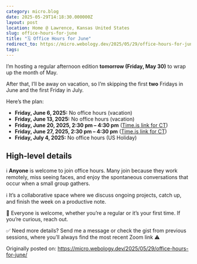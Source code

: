 ```yaml
---
category: micro.blog
date: 2025-05-29T14:18:30.000000Z
layout: post
location: Home @ Lawrence, Kansas United States
slug: office-hours-for-june
title: "🗓️ Office Hours for June"
redirect_to: https://micro.webology.dev/2025/05/29/office-hours-for-june/
tags: 
---
```


I’m hosting a regular afternoon edition **tomorrow (Friday, May 30)** to wrap up the month of May.

After that, I’ll be away on vacation, so I’m skipping the first **two** Fridays in June and the first Friday in July.

Here’s the plan:

- **Friday, June 6, 2025:** No office hours (vacation)
- **Friday, June 13, 2025:** No office hours (vacation)
- **Friday, June 20, 2025, 2:30 pm – 4:30 pm** ([Time.is link for CT](https://time.is/0230PM_20_June_2025_in_CT))
- **Friday, June 27, 2025, 2:30 pm – 4:30 pm** ([Time.is link for CT](https://time.is/0230PM_27_June_2025_in_CT))
- **Friday, July 4, 2025:** No office hours (US Holiday)

High‑level details
------------------

ℹ️ **Anyone** is welcome to join office hours. Many join because they work remotely, miss seeing faces, and enjoy the spontaneous conversations that occur when a small group gathers.

ℹ️ It’s a collaborative space where we discuss ongoing projects, catch up, and finish the week on a productive note.

🙏 Everyone is welcome, whether you’re a regular or it’s your first time. If you’re curious, reach out.

✅ Need more details? Send me a message or check the gist from previous sessions, where you’ll always find the most recent Zoom link ⚠️

Originally posted on: https://micro.webology.dev/2025/05/29/office-hours-for-june/